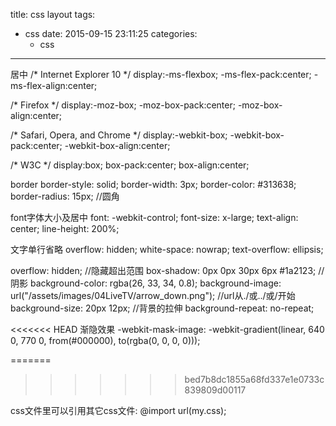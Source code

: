 title: css layout
tags:
  - css
date: 2015-09-15 23:11:25
categories:
    - css
---

居中
/* Internet Explorer 10 */
display:-ms-flexbox;
-ms-flex-pack:center;
-ms-flex-align:center;

/* Firefox */
display:-moz-box;
-moz-box-pack:center;
-moz-box-align:center;

/* Safari, Opera, and Chrome */
display:-webkit-box;
-webkit-box-pack:center;
-webkit-box-align:center;

/* W3C */
display:box;
box-pack:center;
box-align:center;

border
border-style: solid;
border-width: 3px;
border-color: #313638;
border-radius: 15px; //圆角

font字体大小及居中
font: -webkit-control;
font-size: x-large;
text-align: center;
line-height: 200%;

文字单行省略
overflow: hidden;
white-space: nowrap;
text-overflow: ellipsis;

overflow: hidden; //隐藏超出范围
box-shadow: 0px 0px 30px 6px #1a2123; //阴影
background-color: rgba(26, 33, 34, 0.8);
background-image: url("/assets/images/04LiveTV/arrow_down.png"); //url从./或../或/开始
background-size: 20px 12px; //背景的拉伸
background-repeat: no-repeat;

<<<<<<< HEAD
渐隐效果
-webkit-mask-image: -webkit-gradient(linear, 640 0, 770 0, from(#000000), to(rgba(0, 0, 0, 0)));

=======
>>>>>>> bed7b8dc1855a68fd337e1e0733c839809d00117

css文件里可以引用其它css文件:
@import url(my.css);

